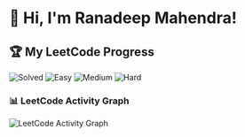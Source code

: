 # 👋 Hi, I'm Ranadeep Mahendra!

## 🏆 My LeetCode Progress

![Solved](https://img.shields.io/badge/Solved-73/3677-blue?cache=1757296762) ![Easy](https://img.shields.io/badge/Easy-41/896-brightgreen?cache=1757296762) ![Medium](https://img.shields.io/badge/Medium-31/1914-orange?cache=1757296762) ![Hard](https://img.shields.io/badge/Hard-1/867-red?cache=1757296762)

### 📊 LeetCode Activity Graph

![LeetCode Activity Graph](https://leetcard.jacoblin.cool/ranadeep_mahendra2426?theme=dark&font=Karma&ext=heatmap&cache=1757296762)
